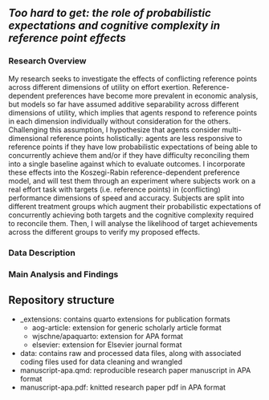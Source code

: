 ## ***Too hard to get: the role of probabilistic expectations and cognitive complexity in reference point effects***

### **Research Overview**

My research seeks to investigate the effects of conflicting reference points
across different dimensions of utility on effort exertion. Reference-dependent
preferences have become more prevalent in economic analysis, but models so far
have assumed additive separability across different dimensions of utility, which
implies that agents respond to reference points in each dimension individually
without consideration for the others. Challenging this assumption, I hypothesize
that agents consider multi-dimensional reference points holistically: agents are
less responsive to reference points if they have low probabilistic expectations
of being able to concurrently achieve them and/or if they have difficulty 
reconciling them into a single baseline against which to evaluate outcomes. I
incorporate these effects into the Koszegi-Rabin reference-dependent preference
model, and will test them through an experiment where subjects work on a real 
effort task with targets (i.e. reference points) in (conflicting) performance
dimensions of speed and accuracy. Subjects are split into different treatment
groups which augment their probabilistic expectations of concurrently achieving
both targets and the cognitive complexity required to reconcile them. Then, I
will analyse the likelihood of target achievements across the different groups
to verify my proposed effects.

### **Data Description**

### **Main Analysis and Findings**

## **Repository structure**

* _extensions: contains quarto extensions for publication formats
    * aog-article: extension for generic scholarly article format
    * wjschne/apaquarto: extension for APA format
    * elsevier: extension for Elsevier journal format
* data: contains raw and processed data files, along with associated coding files used for data cleaning and wrangled
* manuscript-apa.qmd: reproducible research paper manuscript in APA format
* manuscript-apa.pdf: knitted research paper pdf in APA format


